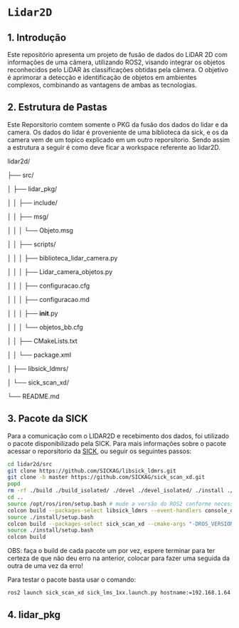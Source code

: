 # `Lidar2D`

## 1. Introdução

Este repositório apresenta um projeto de fusão de dados do LiDAR 2D com informações de uma câmera, utilizando ROS2, visando integrar os objetos reconhecidos pelo LiDAR às classificações obtidas pela câmera. O objetivo é aprimorar a detecção e identificação de objetos em ambientes complexos, combinando as vantagens de ambas as tecnologias.

## 2. Estrutura de Pastas
Este Reporsitorio comtem somente o PKG da fusão dos dados do lidar e da camera. Os dados do lidar é proveniente de uma biblioteca da sick, e os da camera vem de um topico explicado em um outro reporsitorio. 
Sendo assim a estrutura a seguir é como deve ficar a workspace referente ao lidar2D.

lidar2d/

├── src/

│     ├── lidar_pkg/

│     │     ├── include/

│     │     ├── msg/

│     │     │     └── Objeto.msg

│     │     ├── scripts/

│     │     │     ├── biblioteca_lidar_camera.py

│     │     │     ├── Lidar_camera_objetos.py

│     │     │     ├── configuracao.cfg

│     │     │     ├── configuracao.md

│     │     │     ├── __init__.py

│     │     │     └── objetos_bb.cfg

│     │     ├── CMakeLists.txt

│     │     └── package.xml

│     ├── libsick_ldmrs/

│     └── sick_scan_xd/

└── README.md

## 3. Pacote da SICK
Para a comunicação com o LIDAR2D e recebimento dos dados, foi utilizado o pacote disponibilizado pela SICK. Para mais informações sobre o pacote acessar o reporsitorio da [SICK](https://github.com/SICKAG/sick_scan_xd/blob/develop/INSTALL-ROS2.md#build-on-linux-ros2), ou seguir os seguintes passos:

```bash
cd lidar2d/src
git clone https://github.com/SICKAG/libsick_ldmrs.git
git clone -b master https://github.com/SICKAG/sick_scan_xd.git
popd
rm -rf ./build ./build_isolated/ ./devel ./devel_isolated/ ./install ./install_isolated/ ./log/
cd ..
source /opt/ros/iron/setup.bash # mude a versão do ROS2 conforme necessário
colcon build --packages-select libsick_ldmrs --event-handlers console_direct+
source ./install/setup.bash
colcon build --packages-select sick_scan_xd --cmake-args "-DROS_VERSION=2" --event-handlers console_direct+
source ./install/setup.bash
colcon build
```
OBS: faça o build de cada pacote um por vez, espere terminar para ter certeza de que não deu erro na anterior, colocar para fazer uma seguida da outra de uma vez da erro!

Para testar o pacote basta usar o comando: 
```bash
ros2 launch sick_scan_xd sick_lms_1xx.launch.py hostname:=192.168.1.64 
```
## 4. lidar_pkg
